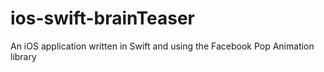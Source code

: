 # ios-swift-brainTeaser
An iOS application written in Swift and using the Facebook Pop Animation library
